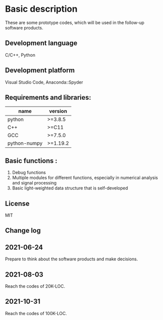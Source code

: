 # Basic description
These are some prototype codes, which will be used in the follow-up software products.

## Development language
C/C++, Python

## Development platform
Visual Studio Code, Anaconda::Spyder

## Requirements and libraries:
| name         | version  |
|--------------|----------|
| python       | >=3.8.5  |
| C++          | >=C11    |
| GCC          | >=7.5.0  |
| python-numpy | >=1.19.2 |

## Basic functions :
1. Debug functions
2. Multiple modules for different functions, especially in numerical analysis and signal processing
3. Basic light-weighted data structure that is self-developed

## License
MIT

## Change log
## 2021-06-24
Prepare to think about the software products and make decisions.

## 2021-08-03
Reach the codes of 20K-LOC.

## 2021-10-31
Reach the codes of 100K-LOC.
